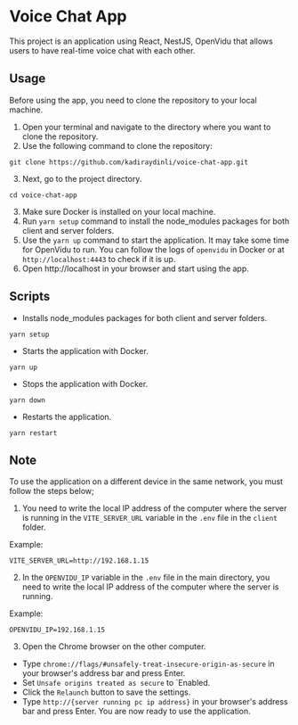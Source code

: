 # Voice Chat App

This project is an application using React, NestJS, OpenVidu that allows users to have real-time voice chat with each other.

## Usage

Before using the app, you need to clone the repository to your local machine.

1. Open your terminal and navigate to the directory where you want to clone the repository.
2. Use the following command to clone the repository:

```
git clone https://github.com/kadiraydinli/voice-chat-app.git
```

3. Next, go to the project directory.

```
cd voice-chat-app
```

3. Make sure Docker is installed on your local machine.
4. Run `yarn setup` command to install the node_modules packages for both client and server folders.
5. Use the `yarn up` command to start the application. It may take some time for OpenVidu to run. You can follow the logs of `openvidu` in Docker or at `http://localhost:4443` to check if it is up.
6. Open http://localhost in your browser and start using the app.

## Scripts

- Installs node_modules packages for both client and server folders.

```
yarn setup
```

- Starts the application with Docker.

```
yarn up
```

- Stops the application with Docker.

```
yarn down
```

- Restarts the application.

```
yarn restart
```

## Note

To use the application on a different device in the same network, you must follow the steps below;

1. You need to write the local IP address of the computer where the server is running in the `VITE_SERVER_URL` variable in the `.env` file in the `client` folder.

Example:

```
VITE_SERVER_URL=http://192.168.1.15
```

2. In the `OPENVIDU_IP` variable in the `.env` file in the main directory, you need to write the local IP address of the computer where the server is running.

Example:

```
OPENVIDU_IP=192.168.1.15
```

3. Open the Chrome browser on the other computer.

- Type `chrome://flags/#unsafely-treat-insecure-origin-as-secure` in your browser's address bar and press Enter.
- Set `Unsafe origins treated as secure` to `Enabled.
- Click the `Relaunch` button to save the settings.
- Type `http://{server running pc ip address}` in your browser's address bar and press Enter. You are now ready to use the application.
